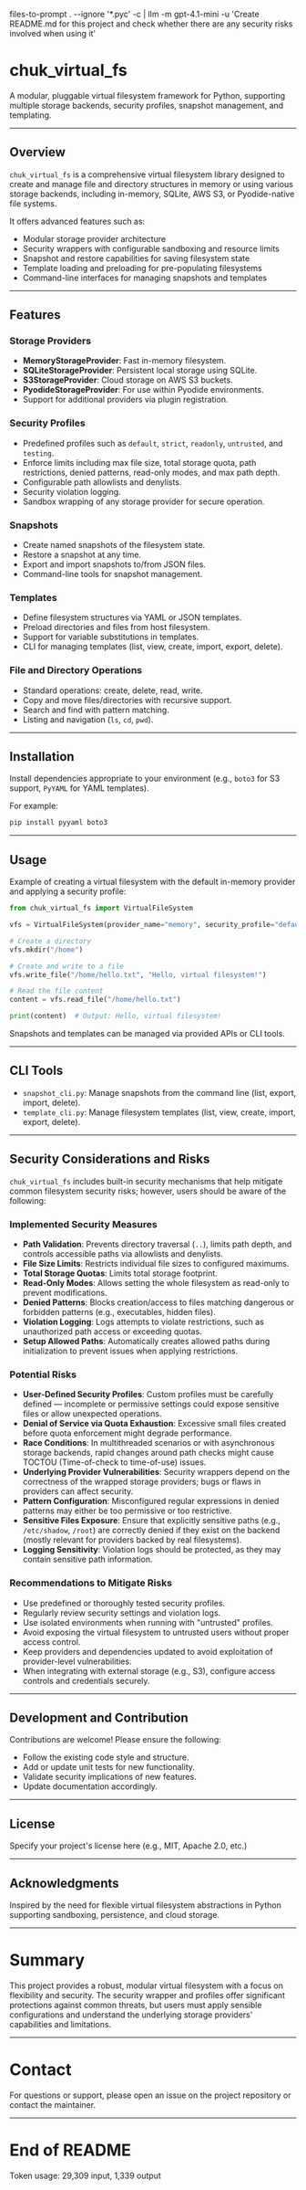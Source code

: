 files-to-prompt . --ignore '*.pyc' -c | llm -m gpt-4.1-mini -u 'Create README.md for this project and check whether there are any security risks involved when using it'
# chuk_virtual_fs

A modular, pluggable virtual filesystem framework for Python, supporting multiple storage backends, security profiles, snapshot management, and templating.

---

## Overview

`chuk_virtual_fs` is a comprehensive virtual filesystem library designed to create and manage file and directory structures in memory or using various storage backends, including in-memory, SQLite, AWS S3, or Pyodide-native file systems.

It offers advanced features such as:

- Modular storage provider architecture
- Security wrappers with configurable sandboxing and resource limits
- Snapshot and restore capabilities for saving filesystem state
- Template loading and preloading for pre-populating filesystems
- Command-line interfaces for managing snapshots and templates

---

## Features

### Storage Providers

- **MemoryStorageProvider**: Fast in-memory filesystem.
- **SQLiteStorageProvider**: Persistent local storage using SQLite.
- **S3StorageProvider**: Cloud storage on AWS S3 buckets.
- **PyodideStorageProvider**: For use within Pyodide environments.
- Support for additional providers via plugin registration.

### Security Profiles

- Predefined profiles such as `default`, `strict`, `readonly`, `untrusted`, and `testing`.
- Enforce limits including max file size, total storage quota, path restrictions, denied patterns, read-only modes, and max path depth.
- Configurable path allowlists and denylists.
- Security violation logging.
- Sandbox wrapping of any storage provider for secure operation.

### Snapshots

- Create named snapshots of the filesystem state.
- Restore a snapshot at any time.
- Export and import snapshots to/from JSON files.
- Command-line tools for snapshot management.

### Templates

- Define filesystem structures via YAML or JSON templates.
- Preload directories and files from host filesystem.
- Support for variable substitutions in templates.
- CLI for managing templates (list, view, create, import, export, delete).

### File and Directory Operations

- Standard operations: create, delete, read, write.
- Copy and move files/directories with recursive support.
- Search and find with pattern matching.
- Listing and navigation (`ls`, `cd`, `pwd`).

---

## Installation

Install dependencies appropriate to your environment (e.g., `boto3` for S3 support, `PyYAML` for YAML templates).

For example:

```bash
pip install pyyaml boto3
```

---

## Usage

Example of creating a virtual filesystem with the default in-memory provider and applying a security profile:

```python
from chuk_virtual_fs import VirtualFileSystem

vfs = VirtualFileSystem(provider_name="memory", security_profile="default")

# Create a directory
vfs.mkdir("/home")

# Create and write to a file
vfs.write_file("/home/hello.txt", "Hello, virtual filesystem!")

# Read the file content
content = vfs.read_file("/home/hello.txt")

print(content)  # Output: Hello, virtual filesystem!
```

Snapshots and templates can be managed via provided APIs or CLI tools.

---

## CLI Tools

- `snapshot_cli.py`: Manage snapshots from the command line (list, export, import, delete).
- `template_cli.py`: Manage filesystem templates (list, view, create, import, export, delete).

---

## Security Considerations and Risks

`chuk_virtual_fs` includes built-in security mechanisms that help mitigate common filesystem security risks; however, users should be aware of the following:

### Implemented Security Measures

- **Path Validation**: Prevents directory traversal (`..`), limits path depth, and controls accessible paths via allowlists and denylists.
- **File Size Limits**: Restricts individual file sizes to configured maximums.
- **Total Storage Quotas**: Limits total storage footprint.
- **Read-Only Modes**: Allows setting the whole filesystem as read-only to prevent modifications.
- **Denied Patterns**: Blocks creation/access to files matching dangerous or forbidden patterns (e.g., executables, hidden files).
- **Violation Logging**: Logs attempts to violate restrictions, such as unauthorized path access or exceeding quotas.
- **Setup Allowed Paths**: Automatically creates allowed paths during initialization to prevent issues when applying restrictions.

### Potential Risks

- **User-Defined Security Profiles**: Custom profiles must be carefully defined — incomplete or permissive settings could expose sensitive files or allow unexpected operations.
- **Denial of Service via Quota Exhaustion**: Excessive small files created before quota enforcement might degrade performance.
- **Race Conditions**: In multithreaded scenarios or with asynchronous storage backends, rapid changes around path checks might cause TOCTOU (Time-of-check to time-of-use) issues.
- **Underlying Provider Vulnerabilities**: Security wrappers depend on the correctness of the wrapped storage providers; bugs or flaws in providers can affect security.
- **Pattern Configuration**: Misconfigured regular expressions in denied patterns may either be too permissive or too restrictive.
- **Sensitive Files Exposure**: Ensure that explicitly sensitive paths (e.g., `/etc/shadow`, `/root`) are correctly denied if they exist on the backend (mostly relevant for providers backed by real filesystems).
- **Logging Sensitivity**: Violation logs should be protected, as they may contain sensitive path information.

### Recommendations to Mitigate Risks

- Use predefined or thoroughly tested security profiles.
- Regularly review security settings and violation logs.
- Use isolated environments when running with "untrusted" profiles.
- Avoid exposing the virtual filesystem to untrusted users without proper access control.
- Keep providers and dependencies updated to avoid exploitation of provider-level vulnerabilities.
- When integrating with external storage (e.g., S3), configure access controls and credentials securely.

---

## Development and Contribution

Contributions are welcome! Please ensure the following:

- Follow the existing code style and structure.
- Add or update unit tests for new functionality.
- Validate security implications of new features.
- Update documentation accordingly.

---

## License

Specify your project's license here (e.g., MIT, Apache 2.0, etc.)

---

## Acknowledgments

Inspired by the need for flexible virtual filesystem abstractions in Python supporting sandboxing, persistence, and cloud storage.

---

# Summary

This project provides a robust, modular virtual filesystem with a focus on flexibility and security. The security wrapper and profiles offer significant protections against common threats, but users must apply sensible configurations and understand the underlying storage providers' capabilities and limitations.

---

# Contact

For questions or support, please open an issue on the project repository or contact the maintainer.

---

# End of README
Token usage: 29,309 input, 1,339 output
